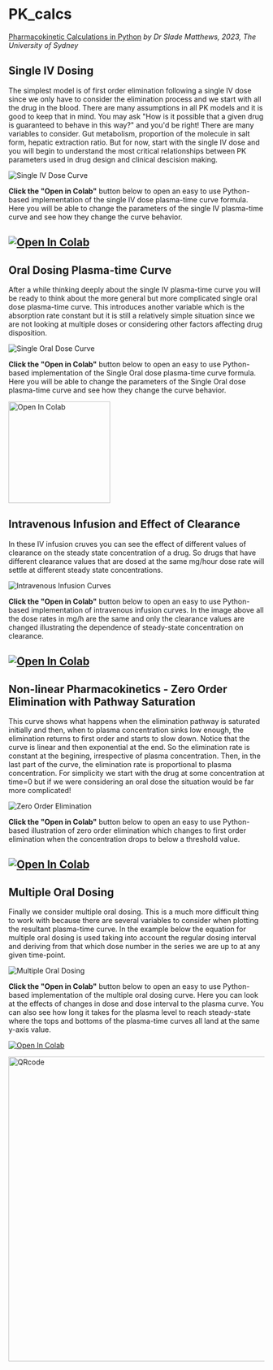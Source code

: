 # PK_calcs
[Pharmacokinetic Calculations in Python](https://sladem-tox.github.io/PK_calcs/)
    *by Dr Slade Matthews, 2023, The University of Sydney*


## Single IV Dosing
The simplest model is of first order elimination following a single IV dose since we only have to consider the elimination process and we start with all the drug in the blood. There are many assumptions in all PK models and it is good to keep that in mind. You may ask "How is it possible that a given drug is guaranteed to behave in this way?" and you'd be right! There are many variables to consider. Gut metabolism, proportion of the molecule in salt form, hepatic extraction ratio. But for now, start with the single IV dose and you will begin to understand the most critical relationships between PK parameters used in drug design and clinical descision making.

![Single IV Dose Curve](docs/assets/img/SingleIV_curve.png)

**Click the "Open in Colab"** button below to open an easy to use Python-based implementation of the single IV dose plasma-time curve formula. Here you will be able to change the parameters of the single IV plasma-time curve and see how they change the curve behavior.

[![Open In Colab](https://colab.research.google.com/assets/colab-badge.svg)](https://colab.research.google.com/github/sladem-tox/PK_calcs/blob/main/PlasmaTime_SingleIV.ipynb)
----

## Oral Dosing Plasma-time Curve
After a while thinking deeply about the single IV plasma-time curve you will be ready to think about the more general but more complicated single oral dose plasma-time curve. This introduces another variable which is the absorption rate constant but it is still a relatively simple situation since we are not looking at multiple doses or considering other factors affecting drug disposition.

![Single Oral Dose Curve](docs/assets/img/SingleOralDose.png)

**Click the "Open in Colab"** button below to open an easy to use Python-based implementation of the Single Oral dose plasma-time curve formula. Here you will be able to change the parameters of the Single Oral dose plasma-time curve and see how they change the curve behavior.

<a href="https://colab.research.google.com/github/sladem-tox/PK_calcs/blob/main/SingleOralDose.ipynb" target="_blank">
    <img src="https://colab.research.google.com/assets/colab-badge.svg" alt="Open In Colab" style="width: 200px; height: auto;">
</a>


## Intravenous Infusion and Effect of Clearance
In these IV infusion cruves you can see the effect of different values of clearance on the steady state concentration of a drug. So drugs that have different clearance values that are dosed at the same mg/hour dose rate will settle at different steady state concentrations.

![Intravenous Infusion Curves](docs/assets/img/IV_infusion.png)

**Click the "Open in Colab"** button below to open an easy to use Python-based implementation of intravenous infusion curves. In the image above all the dose rates in mg/h are the same and only the clearance values are changed illustrating the dependence of steady-state concentration on clearance.

[![Open In Colab](https://colab.research.google.com/assets/colab-badge.svg)](https://colab.research.google.com/github/sladem-tox/PK_calcs/blob/main/Infusion_curves.ipynb)
----

## Non-linear Pharmacokinetics - Zero Order Elimination with Pathway Saturation
This curve shows what happens when the elimination pathway is saturated initially and then, when to plasma concentration sinks low enough, the elimination returns to first order and starts to slow down. Notice that the curve is linear and then exponential at the end. So the elimination rate is constant at the begining, irrespective of plasma concentration. Then, in the last part of the curve, the elimination rate is proportional to plasma concentration. For simplicity we start with the drug at some concentration at time=0 but if we were considering an oral dose the situation would be far more complicated!

![Zero Order Elimination](docs/assets/img/NonLinearPK.png)

**Click the "Open in Colab"** button below to open an easy to use Python-based illustration of zero order elimination which changes to first order elimination when the concentration drops to below a threshold value.

[![Open In Colab](https://colab.research.google.com/assets/colab-badge.svg)](https://colab.research.google.com/github/sladem-tox/PK_calcs/blob/main/ZeroOrderElimination.ipynb)
----

## Multiple Oral Dosing
Finally we consider multiple oral dosing. This is a much more difficult thing to work with because there are several variables to consider when plotting the resultant plasma-time curve. In the example below the equation for multiple oral dosing is used taking into account the regular dosing interval and deriving from that which dose number in the series we are up to at any given time-point.

![Multiple Oral Dosing](docs/assets/img/MultipleOralDose.png)

**Click the "Open in Colab"** button below to open an easy to use Python-based implementation of the multiple oral dosing curve. Here you can look at the effects of changes in dose and dose interval to the plasma curve. You can also see how long it takes for the plasma level to reach steady-state where the tops and bottoms of the plasma-time curves all land at the same y-axis value.

[![Open In Colab](https://colab.research.google.com/assets/colab-badge.svg)](https://colab.research.google.com/github/sladem-tox/PK_calcs/blob/main/MultipleOralDose.ipynb)

<p>
<img src="qrcode_sladem-tox.github.io.png" alt="QRcode" width="600" height="600">
</p>


